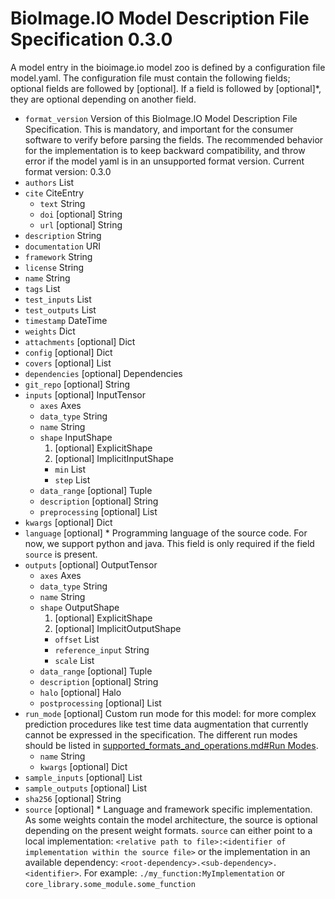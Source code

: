 # BioImage.IO Model Description File Specification 0.3.0
A model entry in the bioimage.io model zoo is defined by a configuration file model.yaml.
The configuration file must contain the following fields; optional fields are followed by [optional]. 
If a field is followed by [optional]*, they are optional depending on another field.

* `format_version` Version of this BioImage.IO Model Description File Specification. This is mandatory, and important for the consumer software to verify before parsing the fields. The recommended behavior for the implementation is to keep backward compatibility, and throw error if the model yaml is in an unsupported format version. Current format version: 0.3.0
* `authors` List
* `cite` CiteEntry
  * `text` String
  * `doi` [optional] String
  * `url` [optional] String
* `description` String
* `documentation` URI
* `framework` String
* `license` String
* `name` String
* `tags` List
* `test_inputs` List
* `test_outputs` List
* `timestamp` DateTime
* `weights` Dict
* `attachments` [optional] Dict
* `config` [optional] Dict
* `covers` [optional] List
* `dependencies` [optional] Dependencies
* `git_repo` [optional] String
* `inputs` [optional] InputTensor
  * `axes` Axes
  * `data_type` String
  * `name` String
  * `shape` InputShape
    1. [optional] ExplicitShape
    1. [optional] ImplicitInputShape
      * `min` List
      * `step` List
  * `data_range` [optional] Tuple
  * `description` [optional] String
  * `preprocessing` [optional] List
* `kwargs` [optional] Dict
* `language` [optional] * Programming language of the source code. For now, we support python and java. This field is only required if the field `source` is present.
* `outputs` [optional] OutputTensor
  * `axes` Axes
  * `data_type` String
  * `name` String
  * `shape` OutputShape
    1. [optional] ExplicitShape
    1. [optional] ImplicitOutputShape
      * `offset` List
      * `reference_input` String
      * `scale` List
  * `data_range` [optional] Tuple
  * `description` [optional] String
  * `halo` [optional] Halo
  * `postprocessing` [optional] List
* `run_mode` [optional] Custom run mode for this model: for more complex prediction procedures like test time data augmentation that currently cannot be expressed in the specification. The different run modes should be listed in [supported_formats_and_operations.md#Run Modes](https://github.com/bioimage-io/configuration/blob/master/supported_formats_and_operations.md#run-modes).
  * `name` String
  * `kwargs` [optional] Dict
* `sample_inputs` [optional] List
* `sample_outputs` [optional] List
* `sha256` [optional] String
* `source` [optional] * Language and framework specific implementation. As some weights contain the model architecture, the source is optional depending on the present weight formats. `source` can either point to a local implementation: `<relative path to file>:<identifier of implementation within the source file>` or the implementation in an available dependency: `<root-dependency>.<sub-dependency>.<identifier>`.
For example: `./my_function:MyImplementation` or `core_library.some_module.some_function`
